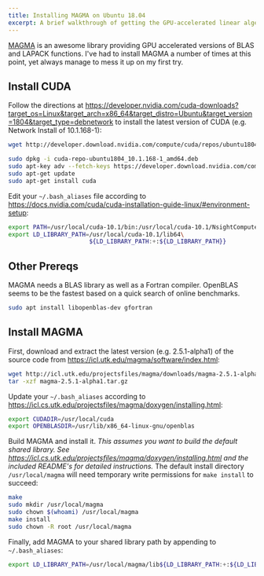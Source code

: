 ```yaml
---
title: Installing MAGMA on Ubuntu 18.04
excerpt: A brief walkthrough of getting the GPU-accelerated linear algebra library MAGMA set up.
---
```


[MAGMA](https://icl.utk.edu/magma/software/index.html) is an awesome library providing GPU accelerated versions of BLAS and LAPACK functions.
I've had to install MAGMA a number of times at this point, yet always manage to mess it up on my first try.

## Install CUDA
Follow the directions at <https://developer.nvidia.com/cuda-downloads?target_os=Linux&target_arch=x86_64&target_distro=Ubuntu&target_version=1804&target_type=debnetwork> to install the latest version of CUDA (e.g. Network Install of 10.1.168-1):
```bash
wget http://developer.download.nvidia.com/compute/cuda/repos/ubuntu1804/x86_64/cuda-repo-ubuntu1804_10.1.168-1_amd64.deb

sudo dpkg -i cuda-repo-ubuntu1804_10.1.168-1_amd64.deb
sudo apt-key adv --fetch-keys https://developer.download.nvidia.com/compute/cuda/repos/ubuntu1804/x86_64/7fa2af80.pub
sudo apt-get update
sudo apt-get install cuda
```

Edit your `~/.bash_aliases` file according to <https://docs.nvidia.com/cuda/cuda-installation-guide-linux/#environment-setup>:
```bash
export PATH=/usr/local/cuda-10.1/bin:/usr/local/cuda-10.1/NsightCompute-2019.1${PATH:+:${PATH}}
export LD_LIBRARY_PATH=/usr/local/cuda-10.1/lib64\
                       ${LD_LIBRARY_PATH:+:${LD_LIBRARY_PATH}}
```

## Other Prereqs
MAGMA needs a BLAS library as well as a Fortran compiler.
OpenBLAS seems to be the fastest based on a quick search of online benchmarks.
```bash
sudo apt install libopenblas-dev gfortran
```

## Install MAGMA

First, download and extract the latest version (e.g. 2.5.1-alpha1) of the source code from <https://icl.utk.edu/magma/software/index.html>:
```bash
wget http://icl.utk.edu/projectsfiles/magma/downloads/magma-2.5.1-alpha1.tar.gz
tar -xzf magma-2.5.1-alpha1.tar.gz
```

Update your `~/.bash_aliases` according to <https://icl.cs.utk.edu/projectsfiles/magma/doxygen/installing.html>:
```bash
export CUDADIR=/usr/local/cuda
export OPENBLASDIR=/usr/lib/x86_64-linux-gnu/openblas
```

Build MAGMA and install it.
*This assumes you want to build the default shared library. See <https://icl.cs.utk.edu/projectsfiles/magma/doxygen/installing.html> and the included README's for detailed instructions.*
The default install directory `/usr/local/magma` will need temporary write permissions for `make install` to succeed:
```bash
make
sudo mkdir /usr/local/magma
sudo chown $(whoami) /usr/local/magma
make install
sudo chown -R root /usr/local/magma
```

Finally, add MAGMA to your shared library path by appending to `~/.bash_aliases`:
```bash
export LD_LIBRARY_PATH=/usr/local/magma/lib${LD_LIBRARY_PATH:+:${LD_LIBRARY_PATH}}
```
